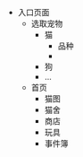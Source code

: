 * 入口页面
    * 选取宠物
        * 猫
            * 品种
            * 
        * 狗 
        * ...
    * 首页
        * 猫图
        * 猫舍
        * 商店
        * 玩具
        * 事件簿